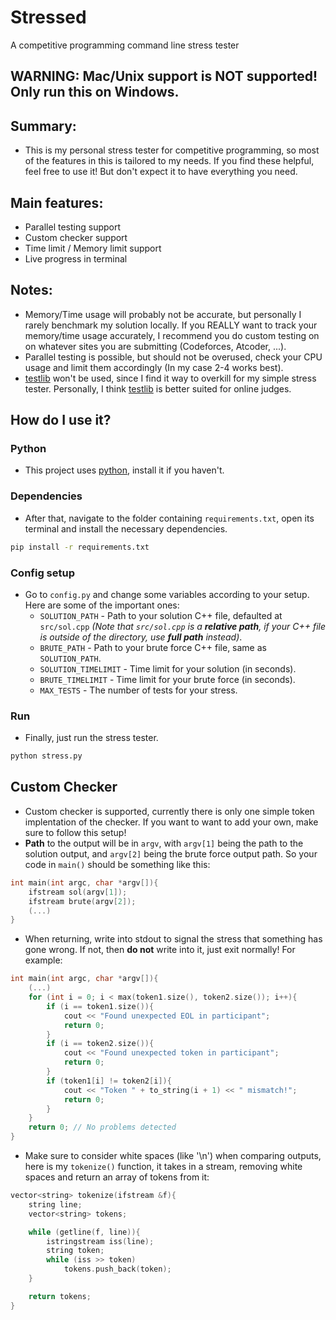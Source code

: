 # Stressed
A competitive programming command line stress tester

## WARNING: Mac/Unix support is NOT supported! Only run this on Windows.

## Summary:
- This is my personal stress tester for competitive programming, so most of the features in this is tailored to my needs. If you find these helpful, feel free to use it! But don't expect it to have everything you need.

## Main features:
- Parallel testing support
- Custom checker support
- Time limit / Memory limit support
- Live progress in terminal

## Notes:
- Memory/Time usage will probably not be accurate, but personally I rarely benchmark my solution locally. If you REALLY want to track your memory/time usage accurately, I recommend you do custom testing on on whatever sites you are submitting (Codeforces, Atcoder, ...).
- Parallel testing is possible, but should not be overused, check your CPU usage and limit them accordingly (In my case 2-4 works best).
- [testlib](https://github.com/MikeMirzayanov/testlib) won't be used, since I find it way to overkill for my simple stress tester. Personally, I think [testlib](https://github.com/MikeMirzayanov/testlib) is better suited for online judges.

## How do I use it?
### Python
- This project uses [python](https://www.python.org/), install it if you haven't.
### Dependencies
- After that, navigate to the folder containing `requirements.txt`, open its terminal and install the necessary dependencies.
```bash
pip install -r requirements.txt
```
### Config setup
- Go to `config.py` and change some variables according to your setup. Here are some of the important ones:
  - `SOLUTION_PATH` - Path to your solution C++ file, defaulted at `src/sol.cpp` *(Note that `src/sol.cpp` is a **relative path**, if your C++ file is outside of the directory, use **full path** instead)*.
  - `BRUTE_PATH` - Path to your brute force C++ file, same as `SOLUTION_PATH`.
  - `SOLUTION_TIMELIMIT` - Time limit for your solution (in seconds).
  - `BRUTE_TIMELIMIT` - Time limit for your brute force (in seconds).
  - `MAX_TESTS` - The number of tests for your stress.
### Run
- Finally, just run the stress tester.
```bash
python stress.py
```

## Custom Checker
- Custom checker is supported, currently there is only one simple token implentation of the checker. If you want to want to add your own, make sure to follow this setup!
- **Path** to the output will be in `argv`, with `argv[1]` being the path to the solution output, and `argv[2]` being the brute force output path. So your code in `main()` should be something like this:
```cpp
int main(int argc, char *argv[]){
    ifstream sol(argv[1]);
    ifstream brute(argv[2]);
    (...)
}
```
- When returning, write into stdout to signal the stress that something has gone wrong. If not, then **do not** write into it, just exit normally! For example:
```cpp
int main(int argc, char *argv[]){
    (...)
    for (int i = 0; i < max(token1.size(), token2.size()); i++){
        if (i == token1.size()){
            cout << "Found unexpected EOL in participant";
            return 0;
        }
        if (i == token2.size()){
            cout << "Found unexpected token in participant";
            return 0;
        }
        if (token1[i] != token2[i]){
            cout << "Token " + to_string(i + 1) << " mismatch!";
            return 0;
        } 
    }
    return 0; // No problems detected
}
```
- Make sure to consider white spaces (like '\n') when comparing outputs, here is my `tokenize()` function, it takes in a stream, removing white spaces and return an array of tokens from it:
```cpp
vector<string> tokenize(ifstream &f){
    string line;
    vector<string> tokens;

    while (getline(f, line)){
        istringstream iss(line);
        string token;
        while (iss >> token) 
            tokens.push_back(token);
    }

    return tokens;
}
```
